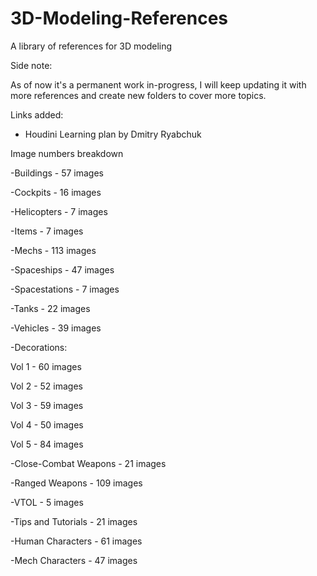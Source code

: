 # 3D-Modeling-References
A library of references for 3D modeling

Side note:

As of now it's a permanent work in-progress, I will keep updating it with more references and create new folders to cover more topics.

Links added:

- Houdini Learning plan by Dmitry Ryabchuk

Image numbers breakdown

-Buildings - 57 images

-Cockpits - 16 images

-Helicopters - 7 images

-Items - 7 images

-Mechs - 113 images

-Spaceships - 47 images

-Spacestations - 7 images

-Tanks - 22 images

-Vehicles - 39 images

-Decorations:

Vol 1 - 60 images

Vol 2 - 52 images

Vol 3 - 59 images

Vol 4 - 50 images

Vol 5 - 84 images

-Close-Combat Weapons - 21 images

-Ranged Weapons - 109 images

-VTOL - 5 images

-Tips and Tutorials - 21 images

-Human Characters - 61 images

-Mech Characters - 47 images
